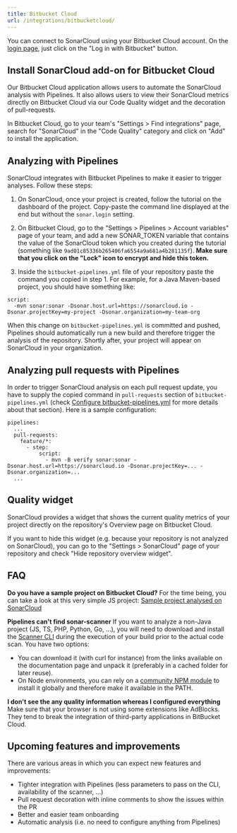```yaml
---
title: Bitbucket Cloud
url: /integrations/bitbucketcloud/
---
```


You can connect to SonarCloud using your Bitbucket Cloud account. On the [login page](/#sonarcloud#/sessions/new), just click on the "Log in with Bitbucket" button.

## Install SonarCloud add-on for Bitbucket Cloud

Our Bitbucket Cloud application allows users to automate the SonarCloud analysis with Pipelines. It also allows users to view their SonarCloud metrics directly on Bitbucket Cloud via our Code Quality widget and the decoration of pull-requests.

In Bitbucket Cloud, go to your team's "Settings > Find integrations" page, search for "SonarCloud" in the "Code Quality" category and click on "Add" to install the application.

## Analyzing with Pipelines

SonarCloud integrates with Bitbucket Pipelines to make it easier to trigger analyses. Follow these steps:

1.  On SonarCloud, once your project is created, follow the tutorial on the dashboard of the project. Copy-paste the command line displayed at the end but without the `sonar.login` setting.

2.  On Bitbucket Cloud, go to the "Settings > Pipelines > Account variables" page of your team, and add a new SONAR_TOKEN variable that contains the value of the SonarCloud token which you created during the tutorial (something like `9ad01c85336b265406fa6554a9a681a4b281135f`). **Make sure that you click on the "Lock" icon to encrypt and hide this token.**

3.  Inside the `bitbucket-pipelines.yml` file of your repository paste the command you copied in step 1. For example, for a Java Maven-based project, you should have something like:

```
script:
  -mvn sonar:sonar -Dsonar.host.url=https://sonarcloud.io -Dsonar.projectKey=my-project -Dsonar.organization=my-team-org
```

When this change on `bitbucket-pipelines.yml` is committed and pushed, Pipelines should automatically run a new build and therefore trigger the analysis of the repository. Shortly after, your project will appear on SonarCloud in your organization. 

## Analyzing pull requests with Pipelines

In order to trigger SonarCloud analysis on each pull request update, you have to supply the copied command in `pull-requests` section of `bitbucket-pipelines.yml` (check [Configure bitbucket-pipelines.yml](https://confluence.atlassian.com/bitbucket/configure-bitbucket-pipelines-yml-792298910.html#Configurebitbucket-pipelines.yml-ci_pull-requests) for more details about that section). Here is a sample configuration:
```
pipelines:
  ...
  pull-requests:
    feature/*:
      - step:
          script:
            - mvn -B verify sonar:sonar -Dsonar.host.url=https://sonarcloud.io -Dsonar.projectKey=... -Dsonar.organization=...
  ...
```

## Quality widget

SonarCloud provides a widget that shows the current quality metrics of your project directly on the repository's Overview page on Bitbucket Cloud.

If you want to hide this widget (e.g. because your repository is not analyzed on SonarCloud), you can go to the "Settings > SonarCloud" page of your repository and check "Hide repository overview widget".

## FAQ

**Do you have a sample project on Bitbucket Cloud?**
For the time being, you can take a look at this very simple JS project: [Sample project analysed on SonarCloud](https://bitbucket.org/bellingard/fab)

**Pipelines can't find sonar-scanner**
If you want to analyze a non-Java project (JS, TS, PHP, Python, Go, ...), you will need to download and install the [Scanner CLI](https://redirect.sonarsource.com/doc/install-configure-scanner.html) during the execution of your build prior to the actual code scan. You have two options:

* You can download it (with curl for instance) from the links available on the documentation page and unpack it (preferably in a cached folder for later reuse).
* On Node environments, you can rely on a [community NPM module](https://www.npmjs.com/package/sonarqube-scanner) to install it globally and therefore make it available in the PATH.

**I don't see the any quality information whereas I configured everything**
Make sure that your browser is not using some extensions like AdBlocks. They tend to break the integration of third-party applications in BitBucket Cloud.

## Upcoming features and improvements

There are various areas in which you can expect new features and improvements:

* Tighter integration with Pipelines (less parameters to pass on the CLI, availability of the scanner, ...)
* Pull request decoration with inline comments to show the issues within the PR
* Better and easier team onboarding
* Automatic analysis (i.e. no need to configure anything from Pipelines)
